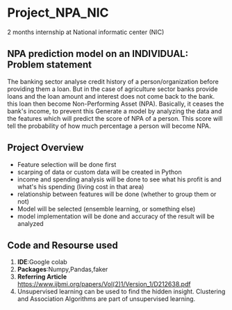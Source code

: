# Project_NPA_NIC   
2 months internship at National informatic center (NIC)

## NPA prediction model on an INDIVIDUAL: Problem statement 
The banking sector analyse credit history of a person/organization before providing them a loan. But in the case of agriculture sector banks provide loans and the loan amount and interest does not come back to the bank. this loan then become Non-Performing Asset (NPA). Basically, it ceases the bank's income, to prevent this Generate a model by analyzing the data and the features which will predict the score of NPA of a person. This score will tell the probability of how much percentage a person will become NPA.

## Project Overview 
* Feature selection will be done first 
* scarping of data or custom data will be created in Python 
* income and spending analysis will be done to see what his profit is and what's his spending (living cost in that area)
* relationship between features will be done (whether to group them or not)
* Model will be selected (ensemble learning, or something else)
* model implementation will be done and accuracy of the result will be analyzed

## Code and Resourse used
1. **IDE**:Google colab
2. **Packages**:Numpy,Pandas,faker
3. **Referring Article** https://www.ijbmi.org/papers/Vol(2)1/Version_1/D212638.pdf
4. Unsupervised learning can be used to find the hidden insight. Clustering and Association Algorithms are part of unsupervised learning.
 
